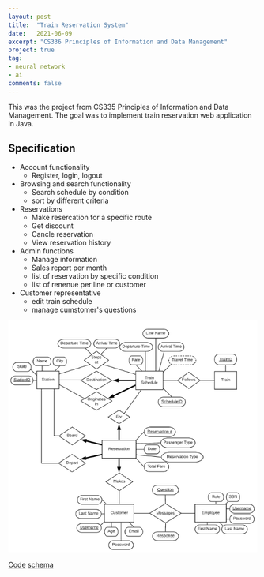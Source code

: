 ```yaml
---
layout: post
title:  "Train Reservation System"
date:   2021-06-09
excerpt: "CS336 Principles of Information and Data Management"
project: true
tag:
- neural network
- ai
comments: false
---
```

This was the project from CS335 Principles of Information and Data Management. The goal was to implement train reservation web application in Java.

## Specification
* Account functionality
    * Register, login, logout
* Browsing and search functionality
    * Search schedule by condition
    * sort by different criteria
* Reservations
    * Make resercation for a specific route
    * Get discount
    * Cancle reservation
    * View reservation history
* Admin functions
    * Manage information
    * Sales report per month
    * list of reservation by specific condition
    * list of renenue per line or customer
* Customer representative
    * edit train schedule
    * manage cumstomer's questions 

![](../assets/img/train.png)

<div markdown="0">
    <a href="https://github.com/Sangkyun-Kim15/Principles-of-Information-and-Data-Management" class="btn">Code</a>
    <a href="https://github.com/Sangkyun-Kim15/Principles-of-Information-and-Data-Management/blob/master/Project_Schema.sql" class="btn">schema</a>
</div>
